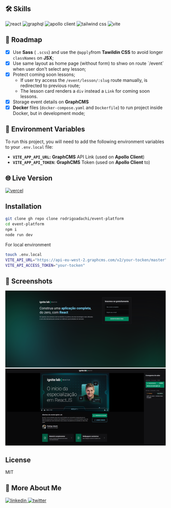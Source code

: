 ## 🛠 Skills

![react](https://img.shields.io/badge/react-1E4174?style=for-the-badge&logo=react&logoColor=white) ![graphql](https://img.shields.io/badge/graphql-1E4174?style=for-the-badge&logo=graphql&logoColor=white) ![apollo client](https://img.shields.io/badge/apollo%20client-1E4174?style=for-the-badge&logo=apollographql&logoColor=white) ![tailwind css](https://img.shields.io/badge/tailwind%20css-1E4174?style=for-the-badge&logo=tailwindcss&logoColor=white) ![vite](https://img.shields.io/badge/vite-1E4174?style=for-the-badge&logo=vite&logoColor=white)

## 📄 Roadmap

- [x] Use **Sass** ( `.scss`) and use the  `@apply`from **Tawildin CSS** to avoid longer `classNames` on **JSX**;
- [x] Use same layout as home page (without form) to shwo on route ´/event` when user don't select any lesson;
- [x] Protect coming soon lessons;
    - If user try access the `/event/lesson/:slug` route manually, is redirected to previous route;
    - The lesson card renders a `div` instead a `Link` for coming soon lessons.
- [x] Storage event details on **GraphCMS**
- [x] **Docker** files (`docker-compose.yaml` and `Dockerfile`) to run project inside Docker, but in development mode;

## 💾 Environment Variables
To run this project, you will need to add the following environment variables to your `.env.local` file:
- **`VITE_APP_API_URL`:** **GraphCMS** API Link (used on **Apollo Client**)
- **`VITE_APP_API_TOKEN`:** **GraphCMS** Token (used on **Apollo Client** to)

## 🌐 Live Version

[![vercel](https://img.shields.io/badge/vercel-000?style=for-the-badge&logo=vercel&logoColor=white)](https://event-platform-vert.vercel.app/)

## Installation

```sh
git clone gh repo clone rodrigoadachi/event-platform
cd event-platform
npm i
node run dev
```

For local environment

```sh
touch .env.local
VITE_API_URL="https://api-eu-west-2.graphcms.com/v2/your-tocken/master"
VITE_API_ACCESS_TOKEN="your-tocken"
```

## 🌠 Screenshots

![Screenshot Subscriber](src/assets/screenshot/subscriber.png)
![Screenshot Event](src/assets/screenshot/event.png)


## License
MIT

## 🔗 More About Me
[
![linkedin](https://img.shields.io/badge/linkedin-0A66C2?style=for-the-badge&logo=linkedin&logoColor=white)
](https://www.linkedin.com/in/rodrigoadachi/)
[![twitter](https://img.shields.io/badge/twitter-1DA1F2?style=for-the-badge&logo=twitter&logoColor=white)](https://twitter.com/rodrigoadachi)
